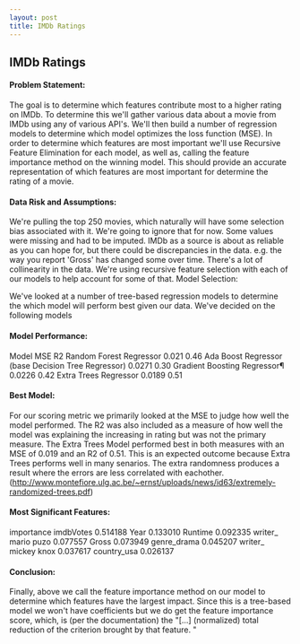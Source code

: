 ```yaml
---
layout: post
title: IMDb Ratings
---
```


## IMDb Ratings

#### Problem Statement:

The goal is to determine which features contribute most to a higher rating on IMDb. To determine this we'll gather various data about a movie from IMDb using any of various API's. We'll then build a number of regression models to determine which model optimizes the loss function (MSE). In order to determine which features are most important we'll use Recursive Feature Elimination for each model, as well as, calling the feature importance method on the winning model. This should provide an accurate representation of which features are most important for determine the rating of a movie.

#### Data Risk and Assumptions:

We're pulling the top 250 movies, which naturally will have some selection bias associated with it. We're going to ignore that for now.
Some values were missing and had to be imputed.
IMDb as a source is about as reliable as you can hope for, but there could be discrepancies in the data. e.g. the way you report 'Gross' has changed some over time.
There's a lot of collinearity in the data. We're using recursive feature selection with each of our models to help account for some of that.
Model Selection:

We've looked at a number of tree-based regression models to determine the which model will perform best given our data. We've decided on the following models


#### Model Performance:

Model
MSE
R2
Random Forest Regressor
0.021
0.46
Ada Boost Regressor
(base Decision Tree Regressor)
0.0271
0.30
Gradient Boosting Regressor¶
0.0226
0.42
Extra Trees Regressor
0.0189
0.51

#### Best Model:

For our scoring metric we primarily looked at the MSE to judge how well the model performed. The R2 was also included as a measure of how well the model was explaining the increasing in rating but was not the primary measure.
The Extra Trees Model performed best in both measures with an MSE of 0.019 and an R2 of 0.51. This is an expected outcome because Extra Trees performs well in many senarios. The extra randomness produces a result where the errors are less correlated with eachother. (http://www.montefiore.ulg.ac.be/~ernst/uploads/news/id63/extremely-randomized-trees.pdf)


#### Most Significant Features:


importance
imdbVotes
0.514188
Year
0.133010
Runtime
0.092335
writer_ mario puzo
0.077557
Gross
0.073949
genre_drama
0.045207
writer_ mickey knox
0.037617
country_usa
0.026137

#### Conclusion:


Finally, above we call the feature importance method on our model to determine which features have the largest impact. Since this is a tree-based model we won't have coefficients but we do get the feature importance score, which, is (per the documentation) the "[...] (normalized) total reduction of the criterion brought by that feature. "
